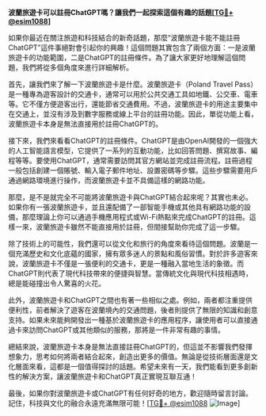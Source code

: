 **波蘭旅遊卡可以註冊ChatGPT嗎？讓我們一起探索這個有趣的話題[[TG💪+ @esim1088](https://t.me/s/esim1088)]**

如果你最近在關注旅遊和科技結合的新奇話題，那麼“波蘭旅遊卡能不能註冊ChatGPT”這件事絕對會引起你的興趣！這個問題其實包含了兩個方面：一是波蘭旅遊卡的功能範圍，二是ChatGPT的註冊條件。為了讓大家更好地理解這個問題，我們將從多個角度來進行詳細解析。

首先，讓我們來了解一下波蘭旅遊卡是什麼。波蘭旅遊卡（Poland Travel Pass）是一種專為遊客設計的交通卡，通常可以用於公共交通工具如地鐵、公交車、電車等。它不僅方便遊客出行，還能節省交通費用。不過，波蘭旅遊卡的用途主要集中在交通上，並沒有涉及到數字服務或線上平台的註冊功能。因此，單從功能上看，波蘭旅遊卡本身是無法直接用於註冊ChatGPT的。

接下來，我們來看看ChatGPT的註冊條件。ChatGPT是由OpenAI開發的一個強大的人工智能語言模型，它提供了一系列的互動功能，比如回答問題、撰寫故事、編程等等。要使用ChatGPT，通常需要訪問其官方網站並完成註冊流程。註冊過程一般包括創建一個賬號、輸入電子郵件地址、設置密碼等步驟。這些步驟需要用戶通過網路環境進行操作，而波蘭旅遊卡並不具備這樣的網路功能。

那麼，是不是就完全不可能將波蘭旅遊卡與ChatGPT結合起來呢？其實也未必。如果你有一張波蘭旅遊卡，並且還配備了一部智能手機或其他具有網路功能的設備，那麼理論上你可以通過手機應用程式或Wi-Fi熱點來完成ChatGPT的註冊。這樣一來，波蘭旅遊卡雖然不能直接用於註冊，但間接幫助你完成了這一步驟。

除了技術上的可能性，我們還可以從文化和旅行的角度來看待這個問題。波蘭是一個充滿歷史和文化底蘊的國家，擁有眾多迷人的景點和風俗習慣。對於許多遊客來說，波蘭旅遊卡不僅是一張便利的交通卡，更是一種融入當地生活的象徵。而ChatGPT則代表了現代科技帶來的便捷與智慧。當傳統文化與現代科技相遇時，總是能碰撞出令人驚喜的火花。

此外，波蘭旅遊卡和ChatGPT之間也有著一些相似之處。例如，兩者都注重提供便利性，前者解決了遊客在波蘭境內的交通問題，後者則提供了無限的知識和創意支持。如果未來能夠開發出一種基於波蘭旅遊卡的應用程序，讓使用者可以直接通過卡來訪問ChatGPT或其他類似的服務，那將是一件非常有趣的事情。

總結來說，波蘭旅遊卡本身是無法直接註冊ChatGPT的，但這並不影響我們發揮想象力，思考如何將兩者結合起來，創造出更多的價值。無論是從技術層面還是文化層面來看，這都是一個值得探討的話題。希望未來有一天，我們能看到更多創新性的解決方案，讓波蘭旅遊卡和ChatGPT真正實現互聯互通！

最後，如果你對波蘭旅遊卡或ChatGPT有任何好奇的地方，歡迎隨時留言討論。記住，科技與文化的融合永遠充滿無限可能！[[TG💪+ @esim1088](https://t.me/s/esim1088) ![Image](https://i.postimg.cc/4NQfJmqS/Snipaste-2025-05-13-00-14-12.png)]